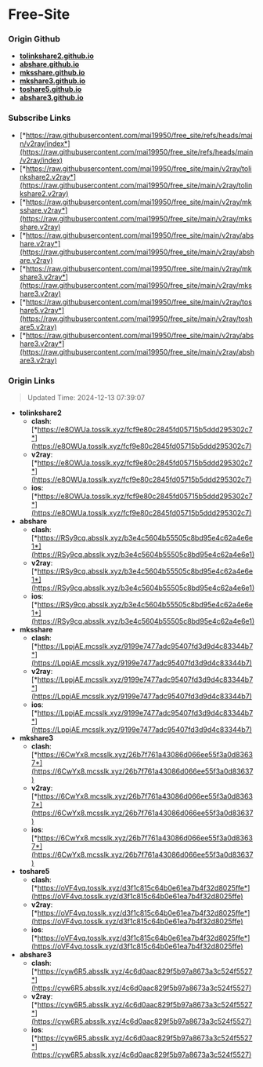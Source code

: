 # Free-Site

### Origin Github

- [**tolinkshare2.github.io**](https://github.com/tolinkshare2/tolinkshare2.github.io)
- [**abshare.github.io**](https://github.com/abshare/abshare.github.io)
- [**mksshare.github.io**](https://github.com/mksshare/mksshare.github.io)
- [**mkshare3.github.io**](https://github.com/mkshare3/mkshare3.github.io)
- [**toshare5.github.io**](https://github.com/toshare5/toshare5.github.io)
- [**abshare3.github.io**](https://github.com/abshare3/abshare3.github.io)

### Subscribe Links

- [*https://raw.githubusercontent.com/mai19950/free_site/refs/heads/main/v2ray/index*](https://raw.githubusercontent.com/mai19950/free_site/refs/heads/main/v2ray/index)
- [*https://raw.githubusercontent.com/mai19950/free_site/main/v2ray/tolinkshare2.v2ray*](https://raw.githubusercontent.com/mai19950/free_site/main/v2ray/tolinkshare2.v2ray)
- [*https://raw.githubusercontent.com/mai19950/free_site/main/v2ray/mksshare.v2ray*](https://raw.githubusercontent.com/mai19950/free_site/main/v2ray/mksshare.v2ray)
- [*https://raw.githubusercontent.com/mai19950/free_site/main/v2ray/abshare.v2ray*](https://raw.githubusercontent.com/mai19950/free_site/main/v2ray/abshare.v2ray)
- [*https://raw.githubusercontent.com/mai19950/free_site/main/v2ray/mkshare3.v2ray*](https://raw.githubusercontent.com/mai19950/free_site/main/v2ray/mkshare3.v2ray)
- [*https://raw.githubusercontent.com/mai19950/free_site/main/v2ray/toshare5.v2ray*](https://raw.githubusercontent.com/mai19950/free_site/main/v2ray/toshare5.v2ray)
- [*https://raw.githubusercontent.com/mai19950/free_site/main/v2ray/abshare3.v2ray*](https://raw.githubusercontent.com/mai19950/free_site/main/v2ray/abshare3.v2ray)

### Origin Links

> Updated Time: 2024-12-13 07:39:07

- **tolinkshare2**
  - **clash**: [*https://e8OWUa.tosslk.xyz/fcf9e80c2845fd05715b5ddd295302c7*](https://e8OWUa.tosslk.xyz/fcf9e80c2845fd05715b5ddd295302c7)
  - **v2ray**: [*https://e8OWUa.tosslk.xyz/fcf9e80c2845fd05715b5ddd295302c7*](https://e8OWUa.tosslk.xyz/fcf9e80c2845fd05715b5ddd295302c7)
  - **ios**: [*https://e8OWUa.tosslk.xyz/fcf9e80c2845fd05715b5ddd295302c7*](https://e8OWUa.tosslk.xyz/fcf9e80c2845fd05715b5ddd295302c7)
- **abshare**
  - **clash**: [*https://RSy9cq.absslk.xyz/b3e4c5604b55505c8bd95e4c62a4e6e1*](https://RSy9cq.absslk.xyz/b3e4c5604b55505c8bd95e4c62a4e6e1)
  - **v2ray**: [*https://RSy9cq.absslk.xyz/b3e4c5604b55505c8bd95e4c62a4e6e1*](https://RSy9cq.absslk.xyz/b3e4c5604b55505c8bd95e4c62a4e6e1)
  - **ios**: [*https://RSy9cq.absslk.xyz/b3e4c5604b55505c8bd95e4c62a4e6e1*](https://RSy9cq.absslk.xyz/b3e4c5604b55505c8bd95e4c62a4e6e1)
- **mksshare**
  - **clash**: [*https://LppjAE.mcsslk.xyz/9199e7477adc95407fd3d9d4c83344b7*](https://LppjAE.mcsslk.xyz/9199e7477adc95407fd3d9d4c83344b7)
  - **v2ray**: [*https://LppjAE.mcsslk.xyz/9199e7477adc95407fd3d9d4c83344b7*](https://LppjAE.mcsslk.xyz/9199e7477adc95407fd3d9d4c83344b7)
  - **ios**: [*https://LppjAE.mcsslk.xyz/9199e7477adc95407fd3d9d4c83344b7*](https://LppjAE.mcsslk.xyz/9199e7477adc95407fd3d9d4c83344b7)
- **mkshare3**
  - **clash**: [*https://6CwYx8.mcsslk.xyz/26b7f761a43086d066ee55f3a0d83637*](https://6CwYx8.mcsslk.xyz/26b7f761a43086d066ee55f3a0d83637)
  - **v2ray**: [*https://6CwYx8.mcsslk.xyz/26b7f761a43086d066ee55f3a0d83637*](https://6CwYx8.mcsslk.xyz/26b7f761a43086d066ee55f3a0d83637)
  - **ios**: [*https://6CwYx8.mcsslk.xyz/26b7f761a43086d066ee55f3a0d83637*](https://6CwYx8.mcsslk.xyz/26b7f761a43086d066ee55f3a0d83637)
- **toshare5**
  - **clash**: [*https://oVF4vq.tosslk.xyz/d3f1c815c64b0e61ea7b4f32d8025ffe*](https://oVF4vq.tosslk.xyz/d3f1c815c64b0e61ea7b4f32d8025ffe)
  - **v2ray**: [*https://oVF4vq.tosslk.xyz/d3f1c815c64b0e61ea7b4f32d8025ffe*](https://oVF4vq.tosslk.xyz/d3f1c815c64b0e61ea7b4f32d8025ffe)
  - **ios**: [*https://oVF4vq.tosslk.xyz/d3f1c815c64b0e61ea7b4f32d8025ffe*](https://oVF4vq.tosslk.xyz/d3f1c815c64b0e61ea7b4f32d8025ffe)
- **abshare3**
  - **clash**: [*https://cyw6R5.absslk.xyz/4c6d0aac829f5b97a8673a3c524f5527*](https://cyw6R5.absslk.xyz/4c6d0aac829f5b97a8673a3c524f5527)
  - **v2ray**: [*https://cyw6R5.absslk.xyz/4c6d0aac829f5b97a8673a3c524f5527*](https://cyw6R5.absslk.xyz/4c6d0aac829f5b97a8673a3c524f5527)
  - **ios**: [*https://cyw6R5.absslk.xyz/4c6d0aac829f5b97a8673a3c524f5527*](https://cyw6R5.absslk.xyz/4c6d0aac829f5b97a8673a3c524f5527)
